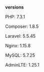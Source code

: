 **versions**

PHP: 7.3.1

Composer: 1.8.5

Laravel: 5.5.45

Nginx: 1.15.8

MySQL: 5.7.25

AdminLTE: 1.25.1
